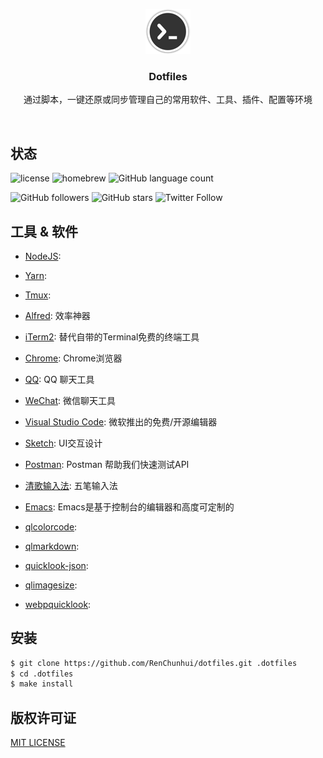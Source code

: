 <p align="center">
  <a href="https://github.com/RenChunhui/dotfiles/">
    <img src="icons/logo.png" />
  </a>

  <h3 align="center">Dotfiles</h3>

  <p align="center">
    通过脚本，一键还原或同步管理自己的常用软件、工具、插件、配置等环境
    <br>
  </p>
</p>

<br>

## 状态

![license](https://img.shields.io/github/license/renchunhui/dotfiles.svg)
![homebrew](https://img.shields.io/homebrew/v/cake.svg)
![GitHub language count](https://img.shields.io/github/languages/count/RenChunhui/dotfiles.svg)

![GitHub followers](https://img.shields.io/github/followers/renchunhui.svg?style=social&label=Follow)
![GitHub stars](https://img.shields.io/github/stars/RenChunhui/dotfiles.svg?style=social&label=Stars)
![Twitter Follow](https://img.shields.io/twitter/follow/renchunhui2008.svg?style=social&label=Follow)

## 工具 & 软件

- [NodeJS]():
- [Yarn]():
- [Tmux]():

- [Alfred](): 效率神器
- [iTerm2](): 替代自带的Terminal免费的终端工具
- [Chrome](): Chrome浏览器
- [QQ](): QQ 聊天工具
- [WeChat](): 微信聊天工具
- [Visual Studio Code](): 微软推出的免费/开源编辑器
- [Sketch](): UI交互设计
- [Postman](): Postman 帮助我们快速测试API
- [清歌输入法](): 五笔输入法
- [Emacs](): Emacs是基于控制台的编辑器和高度可定制的

- [qlcolorcode]():
- [qlmarkdown]():
- [quicklook-json]():
- [qlimagesize]():
- [webpquicklook]():

## 安装

``` bash
$ git clone https://github.com/RenChunhui/dotfiles.git .dotfiles
$ cd .dotfiles
$ make install
```

## 版权许可证

[MIT LICENSE](LICENSE)
